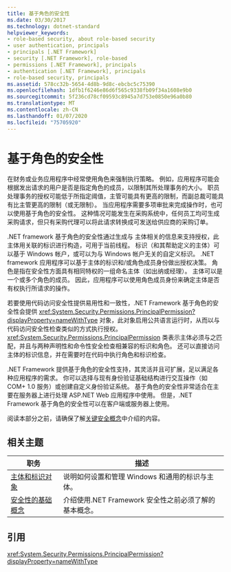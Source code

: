 ```yaml
---
title: 基于角色的安全性
ms.date: 03/30/2017
ms.technology: dotnet-standard
helpviewer_keywords:
- role-based security, about role-based security
- user authentication, principals
- principals [.NET Framework]
- security [.NET Framework], role-based
- permissions [.NET Framework], principals
- authentication [.NET Framework], principals
- role-based security, principals
ms.assetid: 578cc32b-5654-4d8b-9d8c-ebcbc5c75390
ms.openlocfilehash: 1dfb1f6246e86d6f565c9338fb09f34a1608e9b0
ms.sourcegitcommit: 5f236cd78cf09593c8945a7d753e0850e96a0b80
ms.translationtype: MT
ms.contentlocale: zh-CN
ms.lasthandoff: 01/07/2020
ms.locfileid: "75705920"
---
```

# <a name="role-based-security"></a>基于角色的安全性
在财务或业务应用程序中经常使用角色来强制执行策略。 例如，应用程序可能会根据发出请求的用户是否是指定角色的成员，以限制其所处理事务的大小。 职员处理事务的授权可能低于所指定阈值，主管可能具有更高的限制，而副总裁可能具有比主管更高的限制（或无限制）。 当应用程序需要多项审批来完成操作时，也可以使用基于角色的安全性。 这种情况可能发生在采购系统中，任何员工均可生成采购请求，但只有采购代理可以将此请求转换成可发送给供应商的采购订单。  
  
 .NET framework 基于角色的安全性通过生成与 主体相关的信息来支持授权，此主体用关联的标识进行构造，可用于当前线程。 标识（和其帮助定义的主体）可以基于 Windows 帐户，或可以为与 Windows 帐户无关的自定义标识。 .NET framework 应用程序可以基于主体的标识和/或角色成员身份做出授权决策。 角色是指在安全性方面具有相同特权的一组命名主体（如出纳或经理）。 主体可以是一个或多个角色的成员。 因此，应用程序可以使用角色成员身份来确定主体是否有权执行所请求的操作。  
  
 若要使用代码访问安全性提供易用性和一致性，.NET Framework 基于角色的安全性会提供 <xref:System.Security.Permissions.PrincipalPermission?displayProperty=nameWithType> 对象，此对象启用公共语言运行时，从而以与代码访问安全性检查类似的方式执行授权。 <xref:System.Security.Permissions.PrincipalPermission> 类表示主体必须与之匹配，并且与两种声明性和命令性安全检查相兼容的标识和角色。 还可以直接访问主体的标识信息，并在需要时在代码中执行角色和标识检查。  
  
 .NET Framework 提供基于角色的安全性支持，其灵活并且可扩展，足以满足各种应用程序的需求。 你可以选择与现有身份验证基础结构进行交互操作（如 COM+ 1.0 服务）或创建自定义身份验证系统。 基于角色的安全性非常适合在主要在服务器上进行处理 ASP.NET Web 应用程序中使用。 但是，.NET Framework 基于角色的安全性可以在客户端或服务器上使用。  
  
 阅读本部分之前，请确保了解[关键安全概念](../../../docs/standard/security/key-security-concepts.md)中介绍的内容。  
  
## <a name="related-topics"></a>相关主题  
  
|职务|描述|  
|-----------|-----------------|  
|[主体和标识对象](../../../docs/standard/security/principal-and-identity-objects.md)|说明如何设置和管理 Windows 和通用的标识与主体。|  
|[安全性的基础概念](../../../docs/standard/security/key-security-concepts.md)|介绍使用.NET Framework 安全性之前必须了解的基本概念。|  
  
## <a name="reference"></a>引用  
 <xref:System.Security.Permissions.PrincipalPermission?displayProperty=nameWithType>
